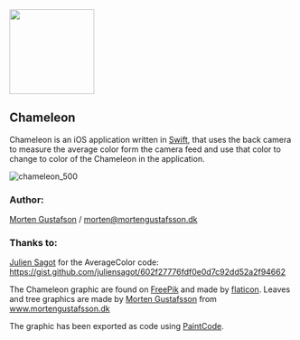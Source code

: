 <img src="https://user-images.githubusercontent.com/18748095/52474395-abde3280-2b98-11e9-95b5-8b75b63e7531.png" data-canonical-src="https://user-images.githubusercontent.com/18748095/52474395-abde3280-2b98-11e9-95b5-8b75b63e7531.png" width="150" height="150" />

## Chameleon
Chameleon is an iOS application written in [Swift](https://developer.apple.com/swift/), that uses the back camera to measure the average color form the camera feed and use that color to change to color of the Chameleon in the application.


![chameleon_500](https://user-images.githubusercontent.com/18748095/52474685-79810500-2b99-11e9-9441-17998d0a5788.gif)


### Author:
[Morten Gustafson](https://github.com/mortengustafsson) / morten@mortengustafsson.dk


### Thanks to:
[Julien Sagot](https://gist.github.com/juliensagot) for the AverageColor code:  https://gist.github.com/juliensagot/602f27776fdf0e0d7c92dd52a2f94662

The Chameleon graphic are found on [FreePik](https://www.flaticon.com/free-icon/chameleon_36320) and made by [flaticon](www.flaticon.com). Leaves and tree graphics are made by [Morten Gustafsson](https://github.com/mortengustafsson) from www.mortengustafsson.dk

The graphic has been exported as code using [PaintCode](https://www.paintcodeapp.com).
